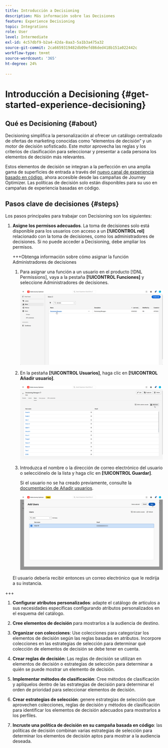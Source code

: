 ```yaml
---
title: Introducción a Decisioning
description: Más información sobre las Decisiones
feature: Experience Decisioning
topic: Integrations
role: User
level: Intermediate
exl-id: 4c57dbf9-b2a4-42da-8aa3-5a1b3a475a32
source-git-commit: 2ca6659319482db09efd86ded418b151a022442c
workflow-type: tm+mt
source-wordcount: '365'
ht-degree: 24%

---
```


# Introducción a Decisioning {#get-started-experience-decisioning}

## Qué es Decisioning {#about}

Decisioning simplifica la personalización al ofrecer un catálogo centralizado de ofertas de marketing conocidas como “elementos de decisión” y un motor de decisión sofisticado. Este motor aprovecha las reglas y los criterios de clasificación para seleccionar y presentar a cada persona los elementos de decisión más relevantes.

Estos elementos de decisión se integran a la perfección en una amplia gama de superficies de entrada a través del [nuevo canal de experiencia basado en código](https://experienceleague.adobe.com/en/docs/journey-optimizer/using/code-based-experience/get-started-code-based), ahora accesible desde las campañas de Journey Optimizer. Las políticas de decisión solo están disponibles para su uso en campañas de experiencia basadas en código.

## Pasos clave de decisiones {#steps}

Los pasos principales para trabajar con Decisioning son los siguientes:

1. **Asigne los permisos adecuados**. La toma de decisiones solo está disponible para los usuarios con acceso a un **[!UICONTROL rol]** relacionado con la toma de decisiones, como los administradores de decisiones. Si no puede acceder a Decisioning, debe ampliar los permisos.

   +++Obtenga información sobre cómo asignar la función Administradores de decisiones

   1. Para asignar una función a un usuario en el producto [!DNL Permissions], vaya a la pestaña **[!UICONTROL Funciones]** y seleccione Administradores de decisiones.

      ![](assets/decision_permission_1.png)

   1. En la pestaña **[!UICONTROL Usuarios]**, haga clic en **[!UICONTROL Añadir usuario]**.

      ![](assets/decision_permission_2.png)

   1. Introduzca el nombre o la dirección de correo electrónico del usuario o selecciónelo de la lista y haga clic en **[!UICONTROL Guardar]**.

      Si el usuario no se ha creado previamente, consulte la [documentación de Añadir usuarios](https://experienceleague.adobe.com/es/docs/experience-platform/access-control/ui/users).

      ![](assets/decision_permission_3.png)

   El usuario debería recibir entonces un correo electrónico que le redirija a su instancia.

+++

1. **Configurar atributos personalizados**: adapte el catálogo de artículos a sus necesidades específicas configurando atributos personalizados en el esquema del catálogo.

1. **Cree elementos de decisión** para mostrarlos a la audiencia de destino.

1. **Organizar con colecciones**: Use colecciones para categorizar los elementos de decisión según las reglas basadas en atributos. Incorpore colecciones en las estrategias de selección para determinar qué colección de elementos de decisión se debe tener en cuenta.

1. **Crear reglas de decisión**: Las reglas de decisión se utilizan en elementos de decisión o estrategias de selección para determinar a quién se puede mostrar un elemento de decisión.

1. **Implementar métodos de clasificación**: Cree métodos de clasificación y aplíquelos dentro de las estrategias de decisión para determinar el orden de prioridad para seleccionar elementos de decisión.

1. **Crear estrategias de selección**: genere estrategias de selección que aprovechen colecciones, reglas de decisión y métodos de clasificación para identificar los elementos de decisión adecuados para mostrarlos a los perfiles.

1. **Incruste una política de decisión en su campaña basada en código**: las políticas de decisión combinan varias estrategias de selección para determinar los elementos de decisión aptos para mostrar a la audiencia deseada.
